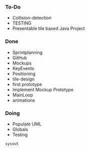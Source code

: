 ### To-Do
- Collision-detection
- TESTING
- Presentable tile based Java Project
### Done
- Sprintplanning 
- GitHub
- Mockups
- KeyEvents
- Positioning
- tile-design
- first prototype
- Implement Mockup Prototype
- MainLoop 
- animations
### Doing
- Populate UML
- Globals
- Testing
```Java
sysout
```
